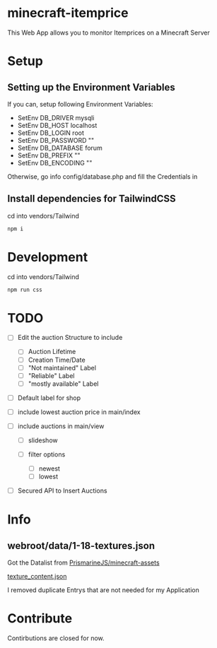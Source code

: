# minecraft-itemprice

This Web App allows you to monitor Itemprices on a Minecraft Server

# Setup

## Setting up the Environment Variables

If you can, setup following Environment Variables:

- SetEnv DB_DRIVER mysqli
- SetEnv DB_HOST localhost
- SetEnv DB_LOGIN root
- SetEnv DB_PASSWORD ""
- SetEnv DB_DATABASE forum
- SetEnv DB_PREFIX ""
- SetEnv DB_ENCODING ""

Otherwise, go info config/database.php and fill the Credentials in

## Install dependencies for TailwindCSS

cd into vendors/Tailwind

```bash
npm i
```

# Development

cd into vendors/Tailwind

```bash
npm run css
```

# TODO

- [ ] Edit the auction Structure to include

  - [ ] Auction Lifetime
  - [ ] Creation Time/Date
  - [ ] "Not maintained" Label
  - [ ] "Reliable" Label
  - [ ] "mostly available" Label

- [ ] Default label for shop
- [ ] include lowest auction price in main/index
- [ ] include auctions in main/view

  - [ ] slideshow
  - [ ] filter options

    - [ ] newest
    - [ ] lowest

- [ ] Secured API to Insert Auctions

# Info

## webroot/data/1-18-textures.json

Got the Datalist from [PrismarineJS/minecraft-assets](https://github.com/PrismarineJS/minecraft-assets)

[texture_content.json](https://github.com/PrismarineJS/minecraft-assets/blob/master/data/1.18.1/texture_content.json)

I removed duplicate Entrys that are not needed for my Application

# Contribute

Contirbutions are closed for now.
